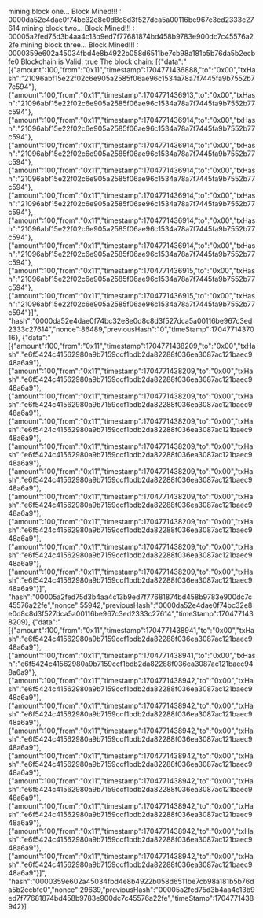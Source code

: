 mining block one... 
Block Mined!!! : 0000da52e4dae0f74bc32e8e0d8c8d3f527dca5a00116be967c3ed2333c27614
mining block two... 
Block Mined!!! : 00005a2fed75d3b4aa4c13b9ed7f77681874bd458b9783e900dc7c45576a22fe
mining block three... 
Block Mined!!! : 0000359e602a45034fbd4e8b4922b058d6511be7cb98a181b5b76da5b2ecbfe0
Blockchain is Valid: true
The block chain: 
[{"data":"[{\"amount\":100,\"from\":\"0x11\",\"timestamp\":1704771436888,\"to\":\"0x00\",\"txHash\":\"21096abf15e22f02c6e905a2585f06ae96c1534a78a7f7445fa9b7552b77c594\"},
{\"amount\":100,\"from\":\"0x11\",\"timestamp\":1704771436913,\"to\":\"0x00\",\"txHash\":\"21096abf15e22f02c6e905a2585f06ae96c1534a78a7f7445fa9b7552b77c594\"},
{\"amount\":100,\"from\":\"0x11\",\"timestamp\":1704771436914,\"to\":\"0x00\",\"txHash\":\"21096abf15e22f02c6e905a2585f06ae96c1534a78a7f7445fa9b7552b77c594\"},
{\"amount\":100,\"from\":\"0x11\",\"timestamp\":1704771436914,\"to\":\"0x00\",\"txHash\":\"21096abf15e22f02c6e905a2585f06ae96c1534a78a7f7445fa9b7552b77c594\"},
{\"amount\":100,\"from\":\"0x11\",\"timestamp\":1704771436914,\"to\":\"0x00\",\"txHash\":\"21096abf15e22f02c6e905a2585f06ae96c1534a78a7f7445fa9b7552b77c594\"},
{\"amount\":100,\"from\":\"0x11\",\"timestamp\":1704771436914,\"to\":\"0x00\",\"txHash\":\"21096abf15e22f02c6e905a2585f06ae96c1534a78a7f7445fa9b7552b77c594\"},
{\"amount\":100,\"from\":\"0x11\",\"timestamp\":1704771436914,\"to\":\"0x00\",\"txHash\":\"21096abf15e22f02c6e905a2585f06ae96c1534a78a7f7445fa9b7552b77c594\"},
{\"amount\":100,\"from\":\"0x11\",\"timestamp\":1704771436914,\"to\":\"0x00\",\"txHash\":\"21096abf15e22f02c6e905a2585f06ae96c1534a78a7f7445fa9b7552b77c594\"},
{\"amount\":100,\"from\":\"0x11\",\"timestamp\":1704771436915,\"to\":\"0x00\",\"txHash\":\"21096abf15e22f02c6e905a2585f06ae96c1534a78a7f7445fa9b7552b77c594\"},
{\"amount\":100,\"from\":\"0x11\",\"timestamp\":1704771436915,\"to\":\"0x00\",\"txHash\":\"21096abf15e22f02c6e905a2585f06ae96c1534a78a7f7445fa9b7552b77c594\"}]",
"hash":"0000da52e4dae0f74bc32e8e0d8c8d3f527dca5a00116be967c3ed2333c27614","nonce":86489,"previousHash":"0","timeStamp":1704771437016},
{"data":"[{\"amount\":100,\"from\":\"0x11\",\"timestamp\":1704771438209,\"to\":\"0x00\",\"txHash\":\"e6f5424c41562980a9b7159ccf1bdb2da82288f036ea3087ac121baec948a6a9\"},
{\"amount\":100,\"from\":\"0x11\",\"timestamp\":1704771438209,\"to\":\"0x00\",\"txHash\":\"e6f5424c41562980a9b7159ccf1bdb2da82288f036ea3087ac121baec948a6a9\"},
{\"amount\":100,\"from\":\"0x11\",\"timestamp\":1704771438209,\"to\":\"0x00\",\"txHash\":\"e6f5424c41562980a9b7159ccf1bdb2da82288f036ea3087ac121baec948a6a9\"},
{\"amount\":100,\"from\":\"0x11\",\"timestamp\":1704771438209,\"to\":\"0x00\",\"txHash\":\"e6f5424c41562980a9b7159ccf1bdb2da82288f036ea3087ac121baec948a6a9\"},
{\"amount\":100,\"from\":\"0x11\",\"timestamp\":1704771438209,\"to\":\"0x00\",\"txHash\":\"e6f5424c41562980a9b7159ccf1bdb2da82288f036ea3087ac121baec948a6a9\"},
{\"amount\":100,\"from\":\"0x11\",\"timestamp\":1704771438209,\"to\":\"0x00\",\"txHash\":\"e6f5424c41562980a9b7159ccf1bdb2da82288f036ea3087ac121baec948a6a9\"},
{\"amount\":100,\"from\":\"0x11\",\"timestamp\":1704771438209,\"to\":\"0x00\",\"txHash\":\"e6f5424c41562980a9b7159ccf1bdb2da82288f036ea3087ac121baec948a6a9\"},
{\"amount\":100,\"from\":\"0x11\",\"timestamp\":1704771438209,\"to\":\"0x00\",\"txHash\":\"e6f5424c41562980a9b7159ccf1bdb2da82288f036ea3087ac121baec948a6a9\"},
{\"amount\":100,\"from\":\"0x11\",\"timestamp\":1704771438209,\"to\":\"0x00\",\"txHash\":\"e6f5424c41562980a9b7159ccf1bdb2da82288f036ea3087ac121baec948a6a9\"},
{\"amount\":100,\"from\":\"0x11\",\"timestamp\":1704771438209,\"to\":\"0x00\",\"txHash\":\"e6f5424c41562980a9b7159ccf1bdb2da82288f036ea3087ac121baec948a6a9\"}]",
"hash":"00005a2fed75d3b4aa4c13b9ed7f77681874bd458b9783e900dc7c45576a22fe","nonce":55942,"previousHash":"0000da52e4dae0f74bc32e8e0d8c8d3f527dca5a00116be967c3ed2333c27614","timeStamp":1704771438209},
{"data":"[{\"amount\":100,\"from\":\"0x11\",\"timestamp\":1704771438941,\"to\":\"0x00\",\"txHash\":\"e6f5424c41562980a9b7159ccf1bdb2da82288f036ea3087ac121baec948a6a9\"},
{\"amount\":100,\"from\":\"0x11\",\"timestamp\":1704771438941,\"to\":\"0x00\",\"txHash\":\"e6f5424c41562980a9b7159ccf1bdb2da82288f036ea3087ac121baec948a6a9\"},
{\"amount\":100,\"from\":\"0x11\",\"timestamp\":1704771438942,\"to\":\"0x00\",\"txHash\":\"e6f5424c41562980a9b7159ccf1bdb2da82288f036ea3087ac121baec948a6a9\"},
{\"amount\":100,\"from\":\"0x11\",\"timestamp\":1704771438942,\"to\":\"0x00\",\"txHash\":\"e6f5424c41562980a9b7159ccf1bdb2da82288f036ea3087ac121baec948a6a9\"},
{\"amount\":100,\"from\":\"0x11\",\"timestamp\":1704771438942,\"to\":\"0x00\",\"txHash\":\"e6f5424c41562980a9b7159ccf1bdb2da82288f036ea3087ac121baec948a6a9\"},
{\"amount\":100,\"from\":\"0x11\",\"timestamp\":1704771438942,\"to\":\"0x00\",\"txHash\":\"e6f5424c41562980a9b7159ccf1bdb2da82288f036ea3087ac121baec948a6a9\"},
{\"amount\":100,\"from\":\"0x11\",\"timestamp\":1704771438942,\"to\":\"0x00\",\"txHash\":\"e6f5424c41562980a9b7159ccf1bdb2da82288f036ea3087ac121baec948a6a9\"},
{\"amount\":100,\"from\":\"0x11\",\"timestamp\":1704771438942,\"to\":\"0x00\",\"txHash\":\"e6f5424c41562980a9b7159ccf1bdb2da82288f036ea3087ac121baec948a6a9\"},
{\"amount\":100,\"from\":\"0x11\",\"timestamp\":1704771438942,\"to\":\"0x00\",\"txHash\":\"e6f5424c41562980a9b7159ccf1bdb2da82288f036ea3087ac121baec948a6a9\"},
{\"amount\":100,\"from\":\"0x11\",\"timestamp\":1704771438942,\"to\":\"0x00\",\"txHash\":\"e6f5424c41562980a9b7159ccf1bdb2da82288f036ea3087ac121baec948a6a9\"}]",
"hash":"0000359e602a45034fbd4e8b4922b058d6511be7cb98a181b5b76da5b2ecbfe0","nonce":29639,"previousHash":"00005a2fed75d3b4aa4c13b9ed7f77681874bd458b9783e900dc7c45576a22fe","timeStamp":1704771438942}]

